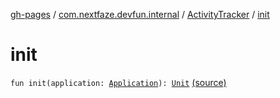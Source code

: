 [gh-pages](../../index.md) / [com.nextfaze.devfun.internal](../index.md) / [ActivityTracker](index.md) / [init](.)

# init

`fun init(application: `[`Application`](https://developer.android.com/reference/android/app/Application.html)`): `[`Unit`](https://kotlinlang.org/api/latest/jvm/stdlib/kotlin/-unit/index.html) [(source)](https://github.com/NextFaze/dev-fun/tree/master/devfun/src/main/java/com/nextfaze/devfun/internal/ActivityTracking.kt#L88)